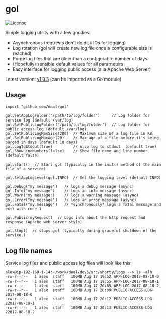 # gol
[![License](http://img.shields.io/badge/license-mit-blue.svg?style=flat-square)](https://raw.githubusercontent.com/alexv99/gol/master/license.txt)

Simple logging utility with a few goodies:
<ul>
<li/> Asynchronous (requests don't do disk IOs for logging)
<li/> Log rotation (gol will create new log file once a configurable size is reached)
<li/> Purge log files that are older than a configurable number of days
<li/> (Hopefully) sensible default values for all parameters
<li/> Easy interface for logging public access (a la Apache Web Server)
</ul>

Latest version: [v1.0.3](https://github.com/alexv99/gol/releases/tag/v1.0.3) (can be imported as a Go module)

## Usage

```
import "github.com/deal/gol"

gol.SetAppLogFolder("/path/to/log/folder")     // Log folder for service log (default /var/log)
gol.SetPublicLogFolder("/path/to/log/folder")  // Log folder for public access log (default /var/log)
gol.SetPublicLogMaxSize(200)  // Maximum size of a log file in KB
gol.SetPublicLogMaxAge(20)    // Max age of a file before it's being purged in days (default 10 days)
gol.LogToStdout(true)         // Also log to stdout  (default true)
gol.ShowLineNumbers(false)    // Show file name and line number (default false)

gol.start()  // Start gol (typically in the init() method of the main file of a service)

gol.SetAppLogLevel(gol.INFO)  // Set the logging level (default INFO)

gol.Debug("my message")   // logs a debug message (async)
gol.Info("my message")    // logs an info message (async)
gol.Warn("my message")    // logs a warning message (async)
gol.Error("my message")   // logs an error message (async)
gol.Fatal("my message")   // *synchronously* logs a fatal message and exit with code 1

gol.Public(myRequest)  // Logs info about the http request and response (Apache web server style)

gol.Stop()  // stops gol (typically during graceful shutdown of the service.)
```

## Log file names

Service log files and public access log files will look like this:
```
alex@ip-192-168-1-14:~/work/deal/dev5/src/shorty/logs --> ls -alh
-rw-r--r--   1 alex  staff   100MB Aug 17 19:52 APP-LOG-2017-08-18-0
-rw-r--r--   1 alex  staff   100MB Aug 17 19:55 APP-LOG-2017-08-18-1
-rw-r--r--   1 alex  staff   100MB Aug 17 20:05 APP-LOG-2017-08-18-2
-rw-r--r--   1 alex  staff   100MB Aug 17 20:09 PUBLIC-ACCESS-LOG-2017-08-18-0
-rw-r--r--   1 alex  staff   100MB Aug 17 20:12 PUBLIC-ACCESS-LOG-22017-08-18-1
-rw-r--r--   1 alex  staff   100MB Aug 17 20:13 PUBLIC-ACCESS-LOG-22017-08-18-2
```

